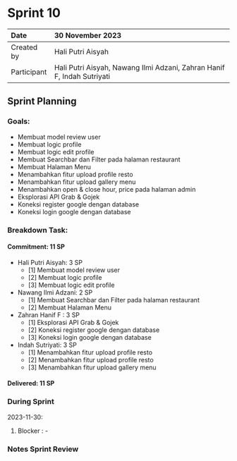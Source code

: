 # Sprint 10

|Date|30 November 2023|
| :- | :- |
|Created by|Hali Putri Aisyah|
|Participant|Hali Putri Aisyah, Nawang Ilmi Adzani, Zahran Hanif F, Indah Sutriyati|
## Sprint Planning
### Goals:
- Membuat model review user
- Membuat logic profile
- Membuat logic edit profile
- Membuat Searchbar dan Filter pada halaman restaurant
- Membuat Halaman Menu
- Menambahkan fitur upload profile resto
- Menambahkan fitur upload gallery menu
- Menambahkan open & close hour, price pada halaman admin
- Eksplorasi API Grab & Gojek
- Koneksi register google dengan database
- Koneksi login google dengan database
### Breakdown Task:
#### Commitment: 11 SP
- Hali Putri Aisyah: 3 SP
  - [1] Membuat model review user
  - [2] Membuat logic profile
  - [3] Membuat logic edit profile
- Nawang Ilmi Adzani: 2 SP
  - [1] Membuat Searchbar dan Filter pada halaman restaurant
  - [2] Membuat Halaman Menu
- Zahran Hanif F : 3 SP
  - [1] Eksplorasi API Grab & Gojek
  - [2] Koneksi register google dengan database
  - [3] Koneksi login google dengan database
- Indah Sutriyati: 3 SP
  - [1] Menambahkan fitur upload profile resto
  - [2] Menambahkan fitur upload profile resto
  - [3] Menambahkan fitur upload gallery menu
#### Delivered:	 11 SP
### During Sprint
2023-11-30:

1. Blocker : -

### Notes Sprint Review


